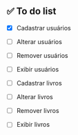 ## ✅ To do list
- [x] Cadastrar usuários
- [ ] Alterar usuários
- [ ] Remover usuários
- [ ] Exibir usuários


- [ ] Cadastrar livros
- [ ] Alterar livros
- [ ] Remover livros
- [ ] Exibir livros
